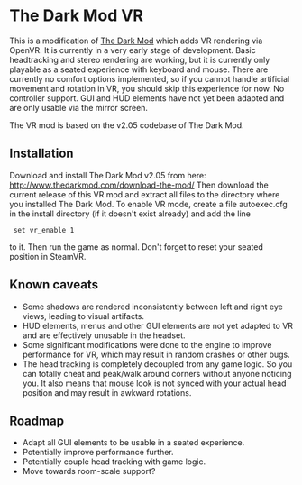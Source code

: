 The Dark Mod VR
===============

This is a modification of [The Dark Mod](http://www.thedarkmod.com) which adds VR rendering via OpenVR. It is currently in a very early stage of development. Basic headtracking and stereo rendering are working, but it is currently only playable as a seated experience with keyboard and mouse. There are currently no comfort options implemented, so if you cannot handle artificial movement and rotation in VR, you should skip this experience for now. No controller support. GUI and HUD elements have not yet been adapted and are only usable via the mirror screen.

The VR mod is based on the v2.05 codebase of The Dark Mod.

## Installation
Download and install The Dark Mod v2.05 from here: http://www.thedarkmod.com/download-the-mod/
Then download the current release of this VR mod and extract all files to the directory where you installed The Dark Mod. To enable VR mode, create a file autoexec.cfg in the install directory (if it doesn't exist already) and add the line

``` set vr_enable 1```

to it. 
Then run the game as normal. Don't forget to reset your seated position in SteamVR.

## Known caveats
- Some shadows are rendered inconsistently between left and right eye views, leading to visual artifacts.
- HUD elements, menus and other GUI elements are not yet adapted to VR and are effectively unusable in the headset.
- Some significant modifications were done to the engine to improve performance for VR, which may result in random crashes or other bugs.
- The head tracking is completely decoupled from any game logic. So you can totally cheat and peak/walk around corners without anyone noticing you. It also means that mouse look is not synced with your actual head position and may result in awkward rotations.

## Roadmap
- Adapt all GUI elements to be usable in a seated experience.
- Potentially improve performance further.
- Potentially couple head tracking with game logic.
- Move towards room-scale support?
